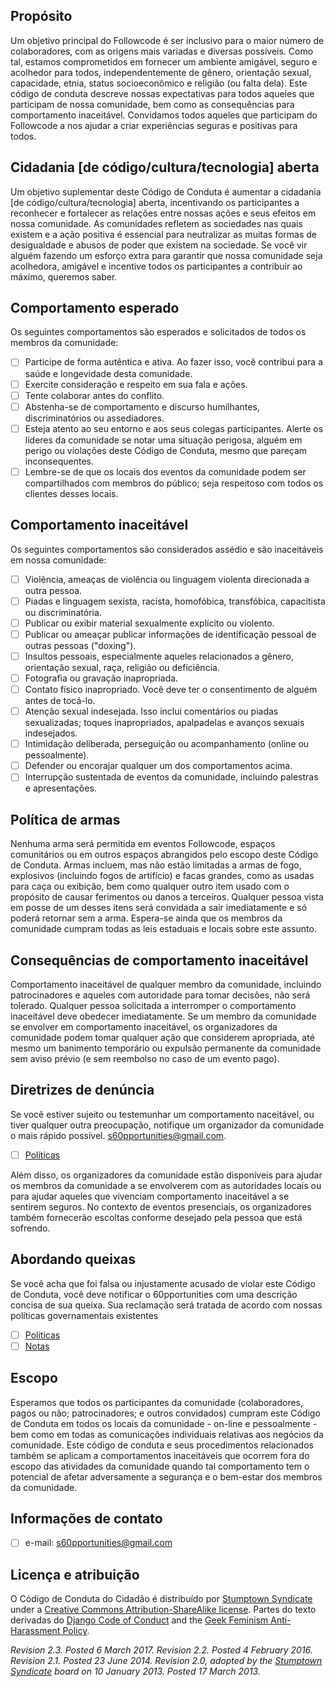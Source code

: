 ## Propósito
Um objetivo principal do Followcode é ser inclusivo para o maior número de colaboradores, com as origens mais variadas e diversas possíveis. Como tal, estamos comprometidos em fornecer um ambiente amigável, seguro e acolhedor para todos, independentemente de gênero, orientação sexual, capacidade, etnia, status socioeconômico e religião (ou falta dela).
Este código de conduta descreve nossas expectativas para todos aqueles que participam de nossa comunidade, bem como as consequências para comportamento inaceitável.
Convidamos todos aqueles que participam do Followcode a nos ajudar a criar experiências seguras e positivas para todos.
## Cidadania [de código/cultura/tecnologia] aberta
Um objetivo suplementar deste Código de Conduta é aumentar a cidadania [de código/cultura/tecnologia] aberta, incentivando os participantes a reconhecer e fortalecer as relações entre nossas ações e seus efeitos em nossa comunidade.
As comunidades refletem as sociedades nas quais existem e a ação positiva é essencial para neutralizar as muitas formas de desigualdade e abusos de poder que existem na sociedade.
Se você vir alguém fazendo um esforço extra para garantir que nossa comunidade seja acolhedora, amigável e incentive todos os participantes a contribuir ao máximo, queremos saber.
## Comportamento esperado
Os seguintes comportamentos são esperados e solicitados de todos os membros da comunidade:

- [ ] Participe de forma autêntica e ativa. Ao fazer isso, você contribui para a saúde e longevidade desta comunidade.
- [ ] Exercite consideração e respeito em sua fala e ações.
- [ ] Tente colaborar antes do conflito.
- [ ] Abstenha-se de comportamento e discurso humilhantes, discriminatórios ou assediadores.
- [ ] Esteja atento ao seu entorno e aos seus colegas participantes. Alerte os líderes da comunidade se notar uma situação perigosa, alguém em perigo ou violações deste Código de Conduta, mesmo que pareçam inconsequentes.
- [ ] Lembre-se de que os locais dos eventos da comunidade podem ser compartilhados com membros do público; seja respeitoso com todos os clientes desses locais.
## Comportamento inaceitável
Os seguintes comportamentos são considerados assédio e são inaceitáveis ​​em nossa comunidade:

- [ ] Violência, ameaças de violência ou linguagem violenta direcionada a outra pessoa.
- [ ] Piadas e linguagem sexista, racista, homofóbica, transfóbica, capacitista ou discriminatória.
- [ ] Publicar ou exibir material sexualmente explícito ou violento.
- [ ] Publicar ou ameaçar publicar informações de identificação pessoal de outras pessoas ("doxing").
- [ ] Insultos pessoais, especialmente aqueles relacionados a gênero, orientação sexual, raça, religião ou deficiência.
- [ ] Fotografia ou gravação inapropriada.
- [ ] Contato físico inapropriado. Você deve ter o consentimento de alguém antes de tocá-lo.
- [ ] Atenção sexual indesejada. Isso inclui comentários ou piadas sexualizadas; toques inapropriados, apalpadelas e avanços sexuais indesejados.
- [ ] Intimidação deliberada, perseguição ou acompanhamento (online ou pessoalmente).
- [ ] Defender ou encorajar qualquer um dos comportamentos acima.
- [ ] Interrupção sustentada de eventos da comunidade, incluindo palestras e apresentações.
## Política de armas
Nenhuma arma será permitida em eventos Followcode, espaços comunitários ou em outros espaços abrangidos pelo escopo deste Código de Conduta. Armas incluem, mas não estão limitadas a armas de fogo, explosivos (incluindo fogos de artifício) e facas grandes, como as usadas para caça ou exibição, bem como qualquer outro item usado com o propósito de causar ferimentos ou danos a terceiros.
Qualquer pessoa vista em posse de um desses itens será convidada a sair imediatamente e só poderá retornar sem a arma. Espera-se ainda que os membros da comunidade cumpram todas as leis estaduais e locais sobre este assunto.
## Consequências de comportamento inaceitável
Comportamento inaceitável de qualquer membro da comunidade, incluindo patrocinadores e aqueles com autoridade para tomar decisões, não será tolerado.
Qualquer pessoa solicitada a interromper o comportamento inaceitável deve obedecer imediatamente.
Se um membro da comunidade se envolver em comportamento inaceitável, os organizadores da comunidade podem tomar qualquer ação que considerem apropriada, até mesmo um banimento temporário ou expulsão permanente da comunidade sem aviso prévio (e sem reembolso no caso de um evento pago).
## Diretrizes de denúncia
Se você estiver sujeito ou testemunhar um comportamento naceitável, ou tiver qualquer outra preocupação, notifique um organizador da comunidade o mais rápido possível. s60pportunities@gmail.com.

- [ ] [Políticas](politicas/reporting_guidelines)

Além disso, os organizadores da comunidade estão disponíveis para ajudar os membros da comunidade a se envolverem com as autoridades locais ou para ajudar aqueles que vivenciam comportamento inaceitável a se sentirem seguros. No contexto de eventos presenciais, os organizadores também fornecerão escoltas conforme desejado pela pessoa que está sofrendo.
## Abordando queixas
Se você acha que foi falsa ou injustamente acusado de violar este Código de Conduta, você deve notificar o 60pportunities com uma descrição concisa de sua queixa. Sua reclamação será tratada de acordo com nossas políticas governamentais existentes

- [ ] [Politicas](politicas/politicas)
- [ ] [Notas](politicas/notas)
## Escopo
Esperamos que todos os participantes da comunidade (colaboradores, pagos ou não; patrocinadores; e outros convidados) cumpram este Código de Conduta em todos os locais da comunidade - on-line e pessoalmente - bem como em todas as comunicações individuais relativas aos negócios da comunidade.
Este código de conduta e seus procedimentos relacionados também se aplicam a comportamentos inaceitáveis ​​que ocorrem fora do escopo das atividades da comunidade quando tal comportamento tem o potencial de afetar adversamente a segurança e o bem-estar dos membros da comunidade.
## Informações de contato
- [ ] e-mail: s60pportunities@gmail.com
## Licença e atribuição
O Código de Conduta do Cidadão é distribuído por [Stumptown Syndicate](http://stumptownsyndicate.org) under a [Creative Commons Attribution-ShareAlike license](http://creativecommons.org/licenses/by-sa/3.0/).
Partes do texto derivadas do [Django Code of Conduct](https://www.djangoproject.com/conduct/) and the [Geek Feminism Anti-Harassment Policy](http://geekfeminism.wikia.com/wiki/Conference_anti-harassment/Policy).

_Revision 2.3. Posted 6 March 2017._
_Revision 2.2. Posted 4 February 2016._
_Revision 2.1. Posted 23 June 2014._
_Revision 2.0, adopted by the [Stumptown Syndicate](http://stumptownsyndicate.org) board on 10 January 2013. Posted 17 March 2013._
